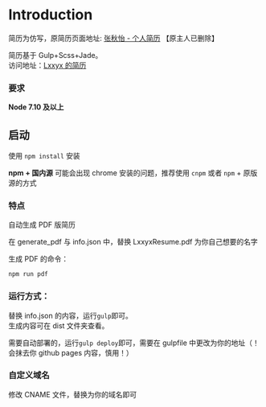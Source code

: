 # Introduction

简历为仿写，原简历页面地址: [张秋怡 - 个人简历](https://joyeecheung.github.io/resume/) 【原主人已删除】

简历基于 Gulp+Scss+Jade。  
访问地址：[Lxxyx 的简历](https://lxxyx.github.io)

### 要求

**Node 7.10 及以上**

## 启动

使用 `npm install` 安装

**npm + 国内源** 可能会出现 chrome 安装的问题，推荐使用 `cnpm` 或者 `npm` + 原版源的方式

### 特点

自动生成 PDF 版简历

在 generate_pdf 与 info.json 中，替换 LxxyxResume.pdf 为你自己想要的名字

生成 PDF 的命令：

```bash
npm run pdf
```

### 运行方式：

替换 info.json 的内容，运行`gulp`即可。  
生成内容可在 dist 文件夹查看。

需要自动部署的，运行`gulp deploy`即可，需要在 gulpfile 中更改为你的地址（！会抹去你 github pages 内容，慎用！）

### 自定义域名

修改 CNAME 文件，替换为你的域名即可

